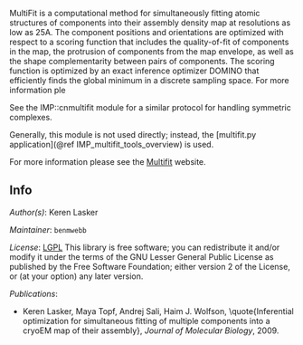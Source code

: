 MultiFit is a computational method for simultaneously fitting atomic
structures of components into their assembly density map at
resolutions as low as 25A. The component positions and orientations
are optimized with respect to a scoring function that includes the
quality-of-fit of components in the map, the protrusion of components
from the map envelope, as well as the shape complementarity between
pairs of components. The scoring function is optimized by an exact
inference optimizer DOMINO that efficiently finds the global minimum
in a discrete sampling space. For more information ple

See the IMP::cnmultifit module for a similar protocol for handling symmetric
complexes.

Generally, this module is not used directly; instead, the
[multifit.py application](@ref IMP_multifit_tools_overview) is used.

For more information please see the
[Multifit](http://www.salilab.org/multifit/) website.

## Info

_Author(s)_: Keren Lasker

_Maintainer_: `benmwebb`

_License_: [LGPL](http://www.gnu.org/licenses/old-licenses/lgpl-2.1.html)
This library is free software; you can redistribute it and/or
modify it under the terms of the GNU Lesser General Public
License as published by the Free Software Foundation; either
version 2 of the License, or (at your option) any later version.

_Publications_:
 - Keren Lasker, Maya Topf, Andrej Sali, Haim J. Wolfson, \quote{Inferential optimization for simultaneous fitting of multiple components into a cryoEM map of their assembly}, <em>Journal of Molecular Biology</em>, 2009.
